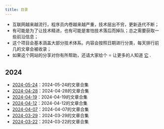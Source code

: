 ```yaml
---
title: 目录
---
```


- 互联网越来越流行，程序员内卷越来越严重，技术层出不穷，更新迭代不断；
- 有可能是为了让技术精进，也有可能是害怕技术落后而掉队；总之需要获取一些前沿信息；
- 这个项目会基本涵盖大部分技术体系。内容会按照日期进行分类，每天排行前几的文章会被收录；
- 如果这个网站的分享对你有所帮助，还请大家给个 ⭐️ 让更多的人知道 [它](https://github.com/dravenww/curated-article) .

[//]: # (year comment)
## 2024

- [2024-05-24](/2024/2024-05-24)：2024-05-24的文章合集
- [2024-04-28](/2024/2024-04-28)：2024-04-28的文章合集
- [2024-04-19](/2024/2024-04-19)：2024-04-19的文章合集
- [2024-04-12](/2024/2024-04-12)：2024-04-12的文章合集
- [2024-04-07](/2024/2024-04-07)：2024-04-07的文章合集
- [2024-03-29](/2024/2024-03-29)：2024-03-29的文章合集
- [2024-03-22](/2024/2024-03-22)：2024-03-22的文章合集
